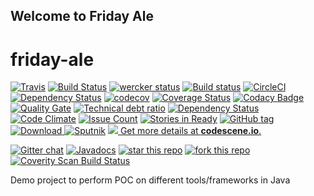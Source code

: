 ## Welcome to Friday Ale

# friday-ale

[![Travis](https://img.shields.io/travis/sankhaonline/friday-ale.svg?style=plastic)](https://travis-ci.org/sankhaonline/friday-ale)
[![Build Status](https://semaphoreci.com/api/v1/sankhaonline/friday-ale/branches/master/shields_badge.svg)](https://semaphoreci.com/sankhaonline/friday-ale)
[![wercker status](https://app.wercker.com/status/07244cf3cfd6ac4026e7e272602261d0/m/master "wercker status")](https://app.wercker.com/project/byKey/07244cf3cfd6ac4026e7e272602261d0)
[![Build status](https://ci.appveyor.com/api/projects/status/q3iy7vrekr4o2ckg/branch/master?svg=true)](https://ci.appveyor.com/project/sankhaonline/friday-ale/branch/master)
[![CircleCI](https://circleci.com/gh/sankhaonline/friday-ale.svg?style=svg)](https://circleci.com/gh/sankhaonline/friday-ale)
[![Dependency Status](https://gemnasium.com/badges/github.com/sankhaonline/friday-ale.svg)](https://gemnasium.com/github.com/sankhaonline/friday-ale)
[![codecov](https://codecov.io/gh/sankhaonline/friday-ale/branch/master/graph/badge.svg)](https://codecov.io/gh/sankhaonline/friday-ale)
[![Coverage Status](https://coveralls.io/repos/github/sankhaonline/friday-ale/badge.svg)](https://coveralls.io/github/sankhaonline/friday-ale)
[![Codacy Badge](https://api.codacy.com/project/badge/Grade/aee0da9ba4e941e8b17307795a56e0e3)](https://www.codacy.com/app/sankhaonline/friday-ale?utm_source=github.com&amp;utm_medium=referral&amp;utm_content=sankhaonline/friday-ale&amp;utm_campaign=Badge_Grade)
[![Quality Gate](https://sonarcloud.io/api/badges/gate?key=io.sankha:friday-ale)](https://sonarcloud.io/dashboard?id=io.sankha%3Afriday-ale)
[![Technical debt ratio](https://sonarcloud.io/api/badges/gate?key=io.sankha:friday-ale&metric=sqale_debt_ratio)](https://sonarcloud.io/dashboard?id=io.sankha%3Afriday-ale)
[![Dependency Status](https://www.versioneye.com/user/projects/593d3f850fb24f004fc60174/badge.svg?style=flat-square)](https://www.versioneye.com/user/projects/593d3f850fb24f004fc60174)
[![Code Climate](https://codeclimate.com/github/sankhaonline/friday-ale/badges/gpa.svg)](https://codeclimate.com/github/sankhaonline/friday-ale)
[![Issue Count](https://codeclimate.com/github/sankhaonline/friday-ale/badges/issue_count.svg)](https://codeclimate.com/github/sankhaonline/friday-ale)
[![Stories in Ready](https://badge.waffle.io/sankhaonline/friday-ale.png?label=ready&title=Ready)](http://waffle.io/sankhaonline/friday-ale)
[![GitHub tag](https://img.shields.io/github/tag/sankhaonline/badges.svg)](https://codeclimate.com/github/sankhaonline/friday-ale)
 [ ![Download](https://api.bintray.com/packages/sankhaonline/friday-ale/friday-ale/images/download.svg) ](https://bintray.com/sankhaonline/friday-ale/friday-ale/_latestVersion)
 [![Sputnik](https://sputnik.ci/conf/badge)](https://sputnik.ci/app#/builds/sankhaonline/friday-ale)
 [![](https://codescene.io/projects/1473/status.svg) Get more details at **codescene.io**.](https://codescene.io/projects/1473/jobs/latest-successful/results)


[![Gitter chat](https://img.shields.io/gitter/room/friday-ale/gitter.svg)](https://gitter.im/friday-ale/)
[![Javadocs](http://javadoc.io/badge/io.sankha/friday-ale.svg)](http://javadoc.io/doc/io.sankha/friday-ale)
[![star this repo](http://githubbadges.com/star.svg?user=sankhaonline&repo=friday-ale&style=default&color=fff&background=ffbd88)](https://github.com/sankhaonline/friday-ale)
[![fork this repo](http://githubbadges.com/fork.svg?user=sankhaonline&repo=friday-ale&style=default&color=fff&background=ffbd88)](https://github.com/sankhaonline/friday-ale/fork)
<a href="https://scan.coverity.com/projects/sankhaonline-friday-ale">
  <img alt="Coverity Scan Build Status"
       src="https://img.shields.io/coverity/scan/12909.svg"/>
</a>

Demo project to perform POC on different tools/frameworks in Java
